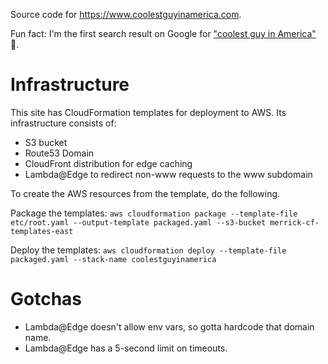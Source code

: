 Source code for https://www.coolestguyinamerica.com.

Fun fact: I'm the first search result on Google for ["coolest guy in America"](https://www.google.com/search?q=coolest+guy+in+america) 🙂.

# Infrastructure

This site has CloudFormation templates for deployment to AWS. Its infrastructure consists of:
* S3 bucket
* Route53 Domain
* CloudFront distribution for edge caching
* Lambda@Edge to redirect non-www requests to the www subdomain

To create the AWS resources from the template, do the following.

Package the templates:
`aws cloudformation package --template-file etc/root.yaml --output-template packaged.yaml --s3-bucket merrick-cf-templates-east`

Deploy the templates:
`aws cloudformation deploy --template-file packaged.yaml --stack-name coolestguyinamerica`

# Gotchas
- Lambda@Edge doesn't allow env vars, so gotta hardcode that domain name.
- Lambda@Edge has a 5-second limit on timeouts.
